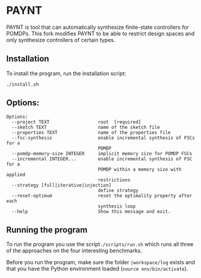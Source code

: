 # PAYNT

PAYNT is tool that can automatically synthesize finite-state controllers for POMDPs. This fork modifies PAYNT to be able to restrict design spaces and only synthesize controllers of certain types.

## Installation
To install the program, run the installation script:
```
./install.sh
```

## Options:

```
Options:
  --project TEXT                  root  [required]
  --sketch TEXT                   name of the sketch file
  --properties TEXT               name of the properties file
  --fsc-synthesis                 enable incremental synthesis of FSCs for a
                                  POMDP
  --pomdp-memory-size INTEGER     implicit memory size for POMDP FSCs
  --incremental INTEGER...        enable incremental synthesis of FSC for a
                                  POMDP within a memory size with applied
                                  restrictions
  --strategy [full|iterative|injection]
                                  define strategy
  --reset-optimum                 reset the optimality property after each
                                  synthesis loop
  --help                          Show this message and exit.
  ```

## Running the program

To run the program you use the script`./scripts/run.sh` which runs all three of the approaches on the four interesting benchmarks.

Before you run the program, make sure the folder `|workspace/log` exists and that you have the Python environment loaded (`source env/bin/activate`).
